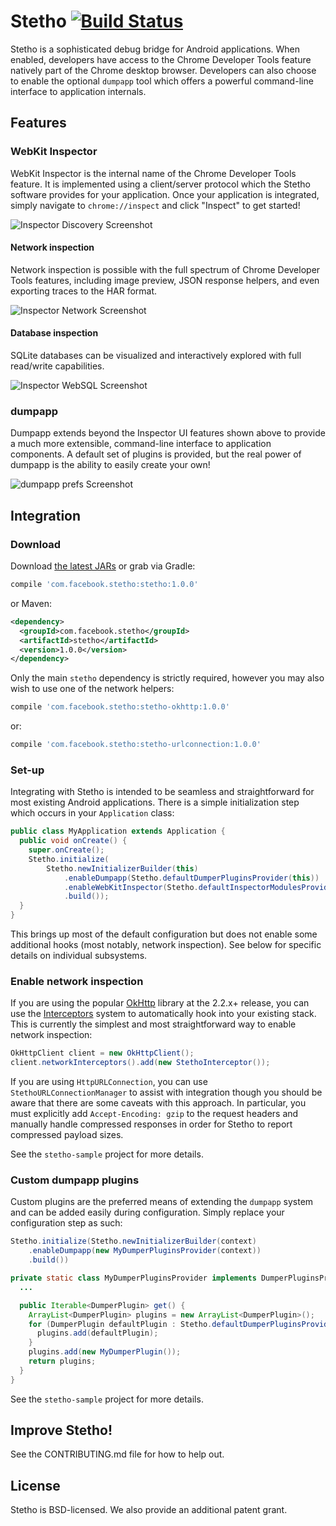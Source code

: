 # Stetho [![Build Status](https://travis-ci.org/facebook/stetho.svg?branch=master)](https://travis-ci.org/facebook/stetho)

Stetho is a sophisticated debug bridge for Android applications. When enabled,
developers have access to the Chrome Developer Tools feature natively part of
the Chrome desktop browser. Developers can also choose to enable the optional
`dumpapp` tool which offers a powerful command-line interface to application
internals.

## Features

### WebKit Inspector
WebKit Inspector is the internal name of the Chrome Developer Tools feature.
It is implemented using a client/server protocol which the Stetho software
provides for your application.  Once your application is integrated, simply
navigate to `chrome://inspect` and click "Inspect" to get started!

![Inspector Discovery Screenshot](https://github.com/facebook/stetho/raw/master/docs/images/inspector-discovery.png)

#### Network inspection
Network inspection is possible with the full spectrum of Chrome Developer Tools features, including image preview, JSON response helpers, and even exporting traces to the HAR format.

![Inspector Network Screenshot](https://github.com/facebook/stetho/raw/master/docs/images/inspector-network.png)

#### Database inspection
SQLite databases can be visualized and interactively explored with full read/write capabilities.

![Inspector WebSQL Screenshot](https://github.com/facebook/stetho/raw/master/docs/images/inspector-sqlite.png)

### dumpapp
Dumpapp extends beyond the Inspector UI features shown above to provide a much
more extensible, command-line interface to application components.  A default
set of plugins is provided, but the real power of dumpapp is the ability to
easily create your own!

![dumpapp prefs Screenshot](https://github.com/facebook/stetho/raw/master/docs/images/dumpapp-prefs.png)

## Integration

### Download
Download [the latest JARs](https://github.com/facebook/stetho/releases/latest) or grab via Gradle:
```groovy
compile 'com.facebook.stetho:stetho:1.0.0'
```
or Maven:
```xml
<dependency>
  <groupId>com.facebook.stetho</groupId>
  <artifactId>stetho</artifactId>
  <version>1.0.0</version>
</dependency>
```

Only the main `stetho` dependency is strictly required, however you may also wish to use one of the network helpers:

```groovy
compile 'com.facebook.stetho:stetho-okhttp:1.0.0'
```
or:
```groovy
compile 'com.facebook.stetho:stetho-urlconnection:1.0.0'
```

### Set-up
Integrating with Stetho is intended to be seamless and straightforward for
most existing Android applications.  There is a simple initialization step
which occurs in your `Application` class:

```java
public class MyApplication extends Application {
  public void onCreate() {
    super.onCreate();
    Stetho.initialize(
        Stetho.newInitializerBuilder(this)
            .enableDumpapp(Stetho.defaultDumperPluginsProvider(this))
            .enableWebKitInspector(Stetho.defaultInspectorModulesProvider(this))
            .build());
  }
}
```

This brings up most of the default configuration but does not enable some
additional hooks (most notably, network inspection).  See below for specific
details on individual subsystems.

### Enable network inspection
If you are using the popular [OkHttp](https://github.com/square/okhttp)
library at the 2.2.x+ release, you can use the
[Interceptors](https://github.com/square/okhttp/wiki/Interceptors) system to
automatically hook into your existing stack.  This is currently the simplest
and most straightforward way to enable network inspection:

```java
OkHttpClient client = new OkHttpClient();
client.networkInterceptors().add(new StethoInterceptor());
```

If you are using `HttpURLConnection`, you can use `StethoURLConnectionManager`
to assist with integration though you should be aware that there are some
caveats with this approach.  In particular, you must explicitly add
`Accept-Encoding: gzip` to the request headers and manually handle compressed
responses in order for Stetho to report compressed payload sizes.

See the `stetho-sample` project for more details.

### Custom dumpapp plugins
Custom plugins are the preferred means of extending the `dumpapp` system and
can be added easily during configuration.  Simply replace your configuration
step as such:

```java
Stetho.initialize(Stetho.newInitializerBuilder(context)
    .enableDumpapp(new MyDumperPluginsProvider(context))
    .build())

private static class MyDumperPluginsProvider implements DumperPluginsProvider {
  ...

  public Iterable<DumperPlugin> get() {
    ArrayList<DumperPlugin> plugins = new ArrayList<DumperPlugin>();
    for (DumperPlugin defaultPlugin : Stetho.defaultDumperPluginsProvider(mContext).get()) {
      plugins.add(defaultPlugin);
    }
    plugins.add(new MyDumperPlugin());
    return plugins;
  }
}
```

See the `stetho-sample` project for more details.

## Improve Stetho!
See the CONTRIBUTING.md file for how to help out.

## License
Stetho is BSD-licensed. We also provide an additional patent grant.
